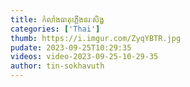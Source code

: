 ```yaml
---
title: កំលាំង​ធាតុ​ភ្លើង​នរៈ​សិង្ហ
categories: ['Thai']
thumb: https://i.imgur.com/ZyqYBTR.jpg
pudate: 2023-09-25T10:29:35
videos: video-2023-09-25-10-29-35
author: tin-sokhavuth
---
```

